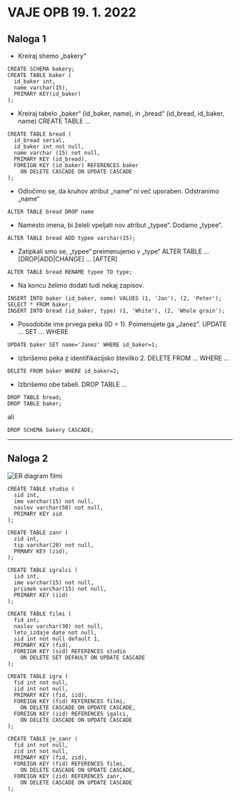 # VAJE OPB 19. 1. 2022

## Naloga 1

- Kreiraj shemo „bakery“

```
CREATE SCHEMA bakery;
CREATE TABLE baker (
  id_baker int,
  name varchar(15),
  PRIMARY KEY(id_baker)
);
```

- Kreiraj tabelo „baker“ (id_baker, name), in „bread“ (id_bread, id_baker, name)
  CREATE TABLE …

```
CREATE TABLE bread (
  id_bread serial,
  id_baker int not null,
  name varchar (15) not null,
  PRIMARY KEY (id_bread),
  FOREIGN KEY (id_baker) REFERENCES baker
    ON DELETE CASCADE ON UPDATE CASCADE
);
```

- Odločimo se, da kruhov atribut „name“ ni več uporaben. Odstranimo „name“

```
ALTER TABLE bread DROP name
```

- Namesto imena, bi želeli vpeljati nov atribut „typee“. Dodamo „typee“.

```
ALTER TABLE bread ADD typee varchar(15);
```

- Zatipkali smo se, „typee“ preimenujemo v „type“
  ALTER TABLE … [DROP|ADD|CHANGE] … [AFTER]

```
ALTER TABLE bread RENAME typee TO type;
```

- Na koncu želimo dodati tudi nekaj zapisov.

```
INSERT INTO baker (id_baker, name) VALUES (1, 'Jan'), (2, 'Peter');
SELECT * FROM baker;
INSERT INTO bread (id_baker, type) (1, 'White'), (2, 'Whole grain');
```

- Posodobite ime prvega peka (ID = 1). Poimenujete ga „Janez“. UPDATE … SET … WHERE

```
UPDATE baker SET name='Janez' WHERE id_baker=1;
```

- Izbrišemo peka z identifikacijsko številko 2. DELETE FROM … WHERE …

```
DELETE FROM baker WHERE id_baker=2;
```

- Izbrišemo obe tabeli. DROP TABLE …

```
DROP TABLE bread;
DROP TABLE baker;
```

ali

```
DROP SCHEMA bakery CASCADE;
```

---

## Naloga 2

![ER diagram filmi](D:\Andrej\šola\2_LETNIK\Osnove_PB\VAJE\ER-filmi.png)

```
CREATE TABLE studio (
  sid int,
  ime varchar(15) not null,
  naslov varchar(50) not null,
  PRIMARY KEY sid
);
```

```
CREATE TABLE zanr (
  zid int,
  tip varchar(20) not null,
  PRMARY KEY (zid),
);
```

```
CREATE TABLE igralci (
  iid int,
  ime varchar(15) not null,
  priimek varchar(15) not null,
  PRIMARY KEY (iid)
);
```

```
CREATE TABLE filmi (
  fid int;
  naslov varchar(30) not null,
  leto_izdaje date not null,
  sid int not null default 1,
  PRIMARY KEY (fid),
  FOREIGN KEY (sid) REFERENCES studio
    ON DELETE SET DEFAULT ON UPDATE CASCADE
);
```

```
CREATE TABLE igra (
  fid int not null,
  iid int not null,
  PRIMARY KEY (fid, iid),
  FOREIGN KEY (fid) REFERENCES filmi,
    ON DELETE CASCADE ON UPDATE CASCADE,
  FOREIGN KEY (iid) REFERENCES igalci,
    ON DELETE CASCADE ON UPDATE CASCADE
);
```

```
CREATE TABLE je_zanr (
  fid int not null,
  zid int not null,
  PRIMARY KEY (fid, zid),
  FOREIGN KEY (fid) REFERENCES filmi,
    ON DELETE CASCADE ON UPDATE CASCADE,
  FOREIGN KEY (zid) REFERENCES zanr,
    ON DELETE CASCADE ON UPDATE CASCADE
);
```
